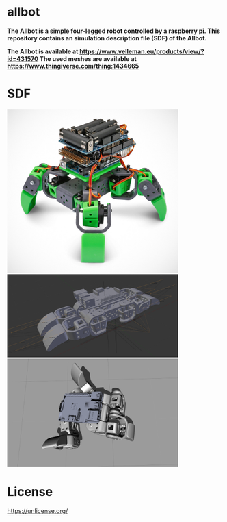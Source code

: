 # allbot
<b> The Allbot is a simple four-legged robot controlled by a raspberry pi.
This repository contains an simulation description file (SDF) of the Allbot. </b>

<b> The Allbot is available at https://www.velleman.eu/products/view/?id=431570 </b>
<b> The used meshes are available at https://www.thingiverse.com/thing:1434665 </b>

# SDF

<img src="https://github.com/janek-gross/allbot/blob/master/images/allbot_photo.jpg?raw=true" width="400" />
<img src="https://github.com/janek-gross/allbot/blob/master/images/visual.png?raw=true" width="400" />
<img src="https://github.com/janek-gross/allbot/blob/master/images/motion.png?raw=true" width="400" />

# License
https://unlicense.org/
